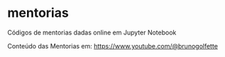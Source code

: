 # mentorias
Códigos de mentorias dadas online em Jupyter Notebook

Conteúdo das Mentorias em:
https://www.youtube.com/@brunogolfette
